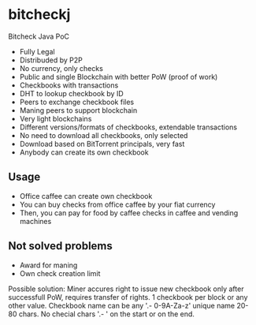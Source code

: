 bitcheckj
=========

Bitcheck Java PoC


* Fully Legal
* Distribuded by P2P
* No currency, only checks
* Public and single Blockchain with better PoW (proof of work)
* Checkbooks with transactions
* DHT to lookup checkbook by ID
* Peers to exchange checkbook files
* Maning peers to support blockchain
* Very light blockchains
* Different versions/formats of checkbooks, extendable transactions
* No need to download all checkbooks, only selected
* Download based on BitTorrent principals, very fast
* Anybody can create its own checkbook

Usage
---

* Office caffee can create own checkbook
* You can buy checks from office caffee by your fiat currency
* Then, you can pay for food by caffee checks in caffee and vending machines


Not solved problems
---

* Award for maning
* Own check creation limit 

Possible solution:
Miner accures right to issue new checkbook only after successfull PoW, requires transfer of rights.
1 checkbook per block or any other value. Checkbook name can be any '.- 0-9A-Za-z' unique name 20-80 chars. No checial chars '.- ' on the start or on the end.

